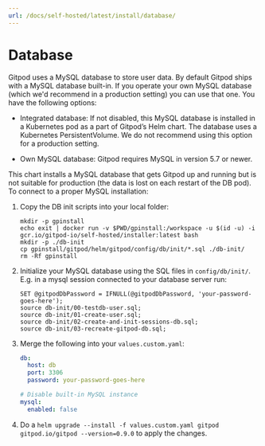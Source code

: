 ```yaml
---
url: /docs/self-hosted/latest/install/database/
---
```


# Database

Gitpod uses a MySQL database to store user data. By default Gitpod ships with a MySQL database built-in. If you operate your own MySQL database (which we'd recommend in a production setting) you can use that one. You have the following options:

- Integrated database: If not disabled, this MySQL database is installed in a Kubernetes pod as a part of Gitpod’s Helm chart.
  The database uses a Kubernetes PersistentVolume. We do not recommend using this option for a production setting.

- Own MySQL database: Gitpod requires MySQL in version 5.7 or newer.

This chart installs a MySQL database that gets Gitpod up and running but is not suitable for production (the data is lost on each restart of the DB pod). To connect to a proper MySQL installation:

1.  Copy the DB init scripts into your local folder:
    ```
    mkdir -p gpinstall
    echo exit | docker run -v $PWD/gpinstall:/workspace -u $(id -u) -i gcr.io/gitpod-io/self-hosted/installer:latest bash
    mkdir -p ./db-init
    cp gpinstall/gitpod/helm/gitpod/config/db/init/*.sql ./db-init/
    rm -Rf gpinstall
    ```
1.  Initialize your MySQL database using the SQL files in `config/db/init/`. E.g. in a mysql session connected to your database server run:
    ```
    SET @gitpodDbPassword = IFNULL(@gitpodDbPassword, 'your-password-goes-here');
    source db-init/00-testdb-user.sql;
    source db-init/01-create-user.sql;
    source db-init/02-create-and-init-sessions-db.sql;
    source db-init/03-recreate-gitpod-db.sql;
    ```
1.  Merge the following into your `values.custom.yaml`:

    ```yaml
    db:
      host: db
      port: 3306
      password: your-password-goes-here

    # Disable built-in MySQL instance
    mysql:
      enabled: false
    ```

1.  Do a `helm upgrade --install -f values.custom.yaml gitpod gitpod.io/gitpod --version=0.9.0` to apply the changes.

